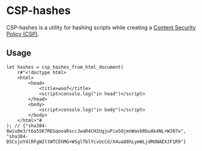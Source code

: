 # CSP-hashes

CSP-hashes is a utility for hashing scripts while creating a <a href="https://developer.mozilla.org/docs/Web/HTTP/CSP">Content Security Policy (CSP)</a>.

## Usage
```
let hashes = csp_hashes_from_html_document(
    r#"<!doctype html>
    <html>
        <head>
            <title>woof</title>
            <script>console.log("in head")</script>
        </head>
        <body>
            <script>console.log("in body")</script>
        </body>
    </html>"#
); // {"sha384-8wiu0e3/t6a55K7REGqooaRsccJwaR4CH2UgjuPia5OjmnWavbRbuAk4NL+WJ07o", "sha384-DSCsjoY4lRFgW2ltWTCEhMG+WSglTblYcvUcCd/X4ua88hLymWLjdMdNAEXJF1R9"}
```